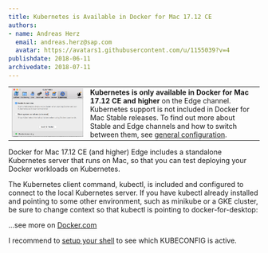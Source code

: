 ```yaml
---
title: Kubernetes is Available in Docker for Mac 17.12 CE
authors: 
- name: Andreas Herz
  email: andreas.herz@sap.com
  avatar: https://avatars1.githubusercontent.com/u/1155039?v=4
publishdate: 2018-06-11
archivedate: 2018-07-11
---
```

<table style="border:0">
<tr>
    <td>        
        <img alt="Enabling Kubernetes in Docker image" src="./images/blog-kubernetes-enable.png" title="Enabling Kubernetes in Docker image"/>
    </td>
    <td valign="top">
        <div>
        <b>Kubernetes is only available in Docker for Mac 17.12 CE and higher</b> on the Edge channel. Kubernetes 
        support is not included in Docker for Mac Stable releases. To find out more about Stable and Edge channels 
        and how to switch between them, see 
        <a href="https://docs.docker.com/docker-for-mac/#general">general configuration</a>.
        </div>
    </td>
</tr>  
</table>
Docker for Mac 17.12 CE (and higher) Edge includes a standalone Kubernetes server that runs on Mac, 
so that you can test deploying your Docker workloads on Kubernetes.

The Kubernetes client command, kubectl, is included and configured to connect to the local Kubernetes server. 
If you have kubectl already installed and pointing to some other environment, such as minikube or a GKE cluster, 
be sure to change context so that kubectl is pointing to docker-for-desktop:

...see more on [Docker.com](https://docs.docker.com/docker-for-mac/#kubernetes)

I recommend to [setup your shell](https://github.com/gardener/documentation/blob/master/website/documentation/guides/client_tools/bash_kubeconfig/_index.md) to see which KUBECONFIG is active.